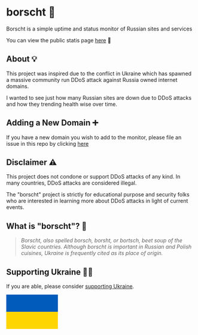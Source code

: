 # borscht 🥣

Borscht is a simple uptime and status monitor of Russian sites and services

You can view the public statis page [here](https://borscht.birki.io/status) 🔗

## About 💡

This project was inspired due to the conflict in Ukraine which has spawned a massive community run DDoS attack against Russia owned internet domains.

I wanted to see just how many Russian sites are down due to DDoS attacks and how they trending health wise over time.

## Adding a New Domain ➕

If you have a new domain you wish to add to the monitor, please file an issue in this repo by clicking [here](https://github.com/GrantBirki/borscht/issues/new?labels=domain+request&template=domain-request.md&title=Domain+Request)

## Disclaimer ⚠️

This project does not condone or support DDoS attacks of any kind. In many countries, DDoS attacks are considered illegal.

The "borscht" project is strictly for educational purpose and security folks who are interested in learning more about DDoS attacks in light of current events.

## What is "borscht"? 🥣

> *Borscht, also spelled borsch, borsht, or bortsch, beet soup of the Slavic countries. Although borscht is important in Russian and Polish cuisines, Ukraine is frequently cited as its place of origin.*

## Supporting Ukraine 💙💛

If you are able, please consider [supporting Ukraine](https://www.comebackalive.in.ua/).

![ua](assets/ua.png)
